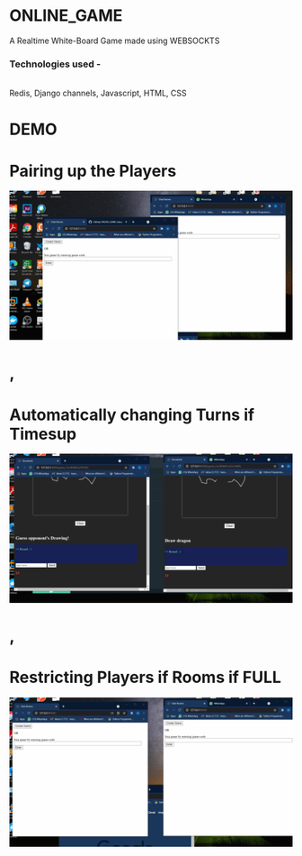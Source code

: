 # ONLINE_GAME
A Realtime White-Board Game made using WEBSOCKTS<br>
<h3 >
 Technologies used - 
 </h3>
 <br>
  Redis, Django channels, Javascript, HTML, CSS<br>
  
 # DEMO 
 
 # Pairing up the Players
<!--  <h3>  </h3>  -->
![alt text](/Join.gif "Logo Title Text 1")

# ,

 # Automatically changing Turns if Timesup
 
![alt text](/turns.gif "Logo Title Text 1")

# ,

 # Restricting Players if Rooms if FULL
![alt text](/Restrict.gif "Logo Title Text 1")
 
 


  

 

